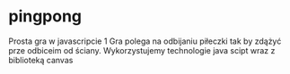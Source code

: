 # pingpong
Prosta gra w javascripcie 1
Gra polega na odbijaniu piłeczki tak by zdążyć prze odbiceim od ściany. Wykorzystujemy technologie java scipt wraz z biblioteką canvas
